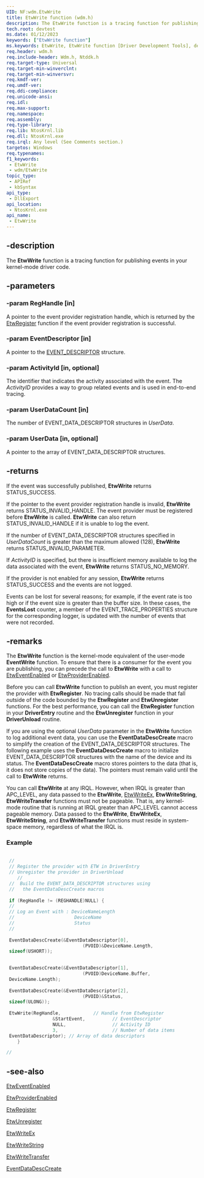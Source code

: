```yaml
---
UID: NF:wdm.EtwWrite
title: EtwWrite function (wdm.h)
description: The EtwWrite function is a tracing function for publishing events in your kernel-mode driver code.
tech.root: devtest
ms.date: 01/12/2023
keywords: ["EtwWrite function"]
ms.keywords: EtwWrite, EtwWrite function [Driver Development Tools], devtest.etwwrite, etw_km_af581b5c-6124-4bb0-8756-c4a0009e7a00.xml, wdm/EtwWrite
req.header: wdm.h
req.include-header: Wdm.h, Ntddk.h
req.target-type: Universal
req.target-min-winverclnt:
req.target-min-winversvr: 
req.kmdf-ver: 
req.umdf-ver: 
req.ddi-compliance: 
req.unicode-ansi: 
req.idl: 
req.max-support: 
req.namespace: 
req.assembly: 
req.type-library: 
req.lib: NtosKrnl.lib
req.dll: NtosKrnl.exe
req.irql: Any level (See Comments section.)
targetos: Windows
req.typenames: 
f1_keywords:
 - EtwWrite
 - wdm/EtwWrite
topic_type:
 - APIRef
 - kbSyntax
api_type:
 - DllExport
api_location:
 - NtosKrnl.exe
api_name:
 - EtwWrite
---
```


## -description

The **EtwWrite** function is a tracing function for publishing events in your kernel-mode driver code.

## -parameters

### -param RegHandle [in]

A pointer to the event provider registration handle, which is returned by the [EtwRegister](/windows-hardware/drivers/ddi/wdm/nf-wdm-etwregister) function if the event provider registration is successful.

### -param EventDescriptor [in]

A pointer to the [EVENT_DESCRIPTOR](/windows/win32/api/evntprov/ns-evntprov-event_descriptor) structure.

### -param ActivityId [in, optional]

The identifier that indicates the activity associated with the event. The *ActivityID* provides a way to group related events and is used in end-to-end tracing.

### -param UserDataCount [in]

The number of EVENT_DATA_DESCRIPTOR structures in *UserData*.

### -param UserData [in, optional]

A pointer to the array of EVENT_DATA_DESCRIPTOR structures.

## -returns

If the event was successfully published, **EtwWrite** returns STATUS_SUCCESS.

If the pointer to the event provider registration handle is invalid, **EtwWrite** returns STATUS_INVALID_HANDLE. The event provider must be registered before **EtwWrite** is called. **EtwWrite** can also return STATUS_INVALID_HANDLE if it is unable to log the event.

If the number of EVENT_DATA_DESCRIPTOR structures specified in *UserDataCount* is greater than the maximum allowed (128), **EtwWrite** returns STATUS_INVALID_PARAMETER.

If *ActivityID* is specified, but there is insufficient memory available to log the data associated with the event, **EtwWrite** returns STATUS_NO_MEMORY.

If the provider is not enabled for any session, **EtwWrite** returns STATUS_SUCCESS and the events are not logged.

Events can be lost for several reasons; for example, if the event rate is too high or if the event size is greater than the buffer size. In these cases, the **EventsLost** counter, a member of the EVENT_TRACE_PROPERTIES structure for the corresponding logger, is updated with the number of events that were not recorded.

## -remarks

The **EtwWrite** function is the kernel-mode equivalent of the user-mode **EventWrite** function. To ensure that there is a consumer for the event you are publishing, you can precede the call to **EtwWrite** with a call to [EtwEventEnabled](/windows-hardware/drivers/ddi/wdm/nf-wdm-etweventenabled) or [EtwProviderEnabled](/windows-hardware/drivers/ddi/wdm/nf-wdm-etwproviderenabled).

Before you can call **EtwWrite** function to publish an event, you must register the provider with **EtwRegister**. No tracing calls should be made that fall outside of the code bounded by the **EtwRegister** and **EtwUnregister** functions. For the best performance, you can call the **EtwRegister** function in your **DriverEntry** routine and the **EtwUnregister** function in your **DriverUnload** routine.

If you are using the optional *UserData* parameter in the **EtwWrite** function to log additional event data, you can use the **EventDataDescCreate** macro to simplify the creation of the EVENT_DATA_DESCRIPTOR structures. The following example uses the **EventDataDescCreate** macro to initialize EVENT_DATA_DESCRIPTOR structures with  the name of the device and its status. The **EventDataDescCreate** macro stores pointers to the data (that is, it does not store copies of the data). The pointers must remain valid until the call to **EtwWrite** returns.

You can call **EtwWrite** at any IRQL. However, when IRQL is greater than APC_LEVEL, any data passed to the **EtwWrite**, [EtwWriteEx](/windows-hardware/drivers/ddi/wdm/nf-wdm-etwwriteex), **EtwWriteString**, **EtwWriteTransfer** functions must not be pageable. That is, any kernel-mode routine that is running at IRQL greater than APC_LEVEL cannot access pageable memory.  Data passed to the **EtwWrite**, **EtwWriteEx**, **EtwWriteString**, and **EtwWriteTransfer** functions must reside in system-space memory, regardless of what the IRQL is.

### Example

```cpp
 
 //
 // Register the provider with ETW in DriverEntry
 // Unregister the provider in DriverUnload 
    //
 //  Build the EVENT_DATA_DESCRIPTOR structures using 
 //   the EventDataDescCreate macros 
 
 if (RegHandle != (REGHANDLE)NULL) {
 //
 // Log an Event with : DeviceNameLength
 //                      DeviceName
 //                      Status
 //
 
 EventDataDescCreate(&EventDataDescriptor[0],
                            (PVOID)&DeviceName.Length,
 sizeof(USHORT));
 

 EventDataDescCreate(&EventDataDescriptor[1],
                            (PVOID)DeviceName.Buffer,
 DeviceName.Length);
 
 EventDataDescCreate(&EventDataDescriptor[2],
                            (PVOID)&Status,
 sizeof(ULONG));
 
 EtwWrite(RegHandle,            // Handle from EtwRegister
                 &StartEvent,          // EventDescriptor
                 NULL,                 // Activity ID
                 3,                    // Number of data items
 EventDataDescriptor); // Array of data descriptors
    }              

//
```

## -see-also

[EtwEventEnabled](/windows-hardware/drivers/ddi/wdm/nf-wdm-etweventenabled)

[EtwProviderEnabled](/windows-hardware/drivers/ddi/wdm/nf-wdm-etwproviderenabled)

[EtwRegister](/windows-hardware/drivers/ddi/wdm/nf-wdm-etwregister)

[EtwUnregister](/windows-hardware/drivers/ddi/wdm/nf-wdm-etwunregister)

[EtwWriteEx](/windows-hardware/drivers/ddi/wdm/nf-wdm-etwwriteex)

[EtwWriteString](/windows-hardware/drivers/ddi/wdm/nf-wdm-etwwritestring)

[EtwWriteTransfer](/windows-hardware/drivers/ddi/wdm/nf-wdm-etwwritetransfer)

[EventDataDescCreate](/windows/win32/api/evntprov/nf-evntprov-eventdatadesccreate)
